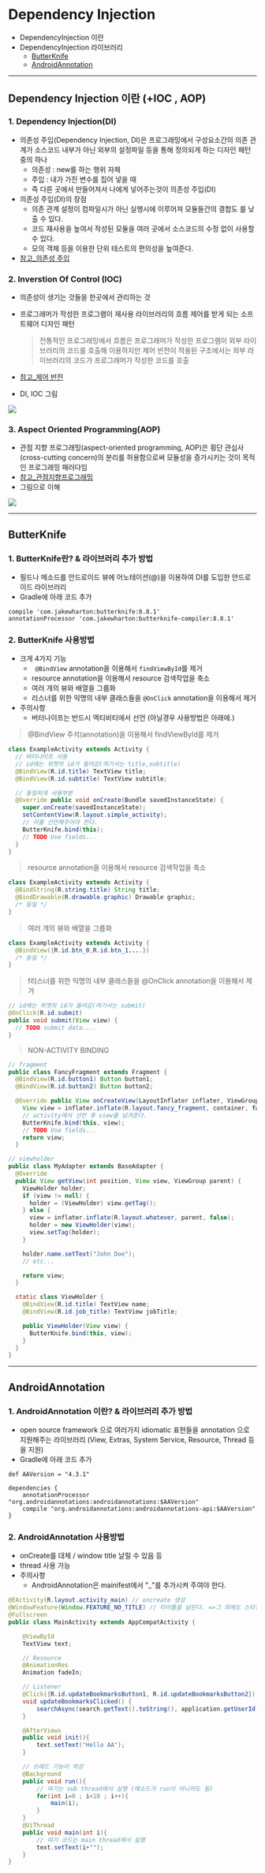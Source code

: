 # Dependency Injection
  - DependencyInjection 이란
  - DependencyInjection 라이브러리
    - [ButterKnife](http://jakewharton.github.io/butterknife/)
    - [AndroidAnnotation](http://androidannotations.org/)

---

## Dependency Injection 이란 (+IOC , AOP)
  ### 1. Dependency Injection(DI)
  - 의존성 주입(Dependency Injection, DI)은 프로그래밍에서 구성요소간의 의존 관계가 소스코드 내부가 아닌 외부의 설정파일 등을 통해 정의되게 하는 디자인 패턴 중의 하나
    - 의존성 : new를 하는 행위 자체
    - 주입 : 내가 가진 변수를 집어 넣을 때
    - 즉 다른 곳에서 만들어져서 나에게 넣어주는것이 의존성 주입(DI)
  - 의존성 주입(DI)의 장점
    - 의존 관계 설정이 컴파일시가 아닌 실행시에 이루어져 모듈들간의 결합도 를 낮출 수 있다.
    - 코드 재사용을 높여서 작성된 모듈을 여러 곳에서 소스코드의 수정 없이 사용할 수 있다.
    - 모의 객체 등을 이용한 단위 테스트의 편의성을 높여준다.
  - [참고_의존성 주입](https://ko.wikipedia.org/wiki/%EC%9D%98%EC%A1%B4%EC%84%B1_%EC%A3%BC%EC%9E%85)

  ### 2. Inverstion Of Control (IOC)
  - 의존성이 생기는 것들을 한곳에서 관리하는 것
  - 프로그래머가 작성한 프로그램이 재사용 라이브러리의 흐름 제어를 받게 되는 소프트웨어 디자인 패턴
    > 전통적인 프로그래밍에서 흐름은 프로그래머가 작성한 프로그램이 외부 라이브러리의 코드를 호출해 이용하지만 제어 반전이 적용된 구조에서는 외부 라이브러리의 코드가 프로그래머가 작성한 코드를 호출
  - [참고_제어  반전](https://ko.wikipedia.org/wiki/%EC%A0%9C%EC%96%B4_%EB%B0%98%EC%A0%84)

  - DI, IOC 그림

  ![](https://github.com/Lee-KyungSeok/Study/blob/master/Android/Contents/DependencyInjection/picture/DI,IOP.png)

  ### 3. Aspect Oriented Programming(AOP)
  - 관점 지향 프로그래밍(aspect-oriented programming, AOP)은 횡단 관심사(cross-cutting concern)의 분리를 허용함으로써 모듈성을 증가시키는 것이 목적인 프로그래밍 패러다임
  - [참고_관점지향프로그래밍](https://ko.wikipedia.org/wiki/%EA%B4%80%EC%A0%90_%EC%A7%80%ED%96%A5_%ED%94%84%EB%A1%9C%EA%B7%B8%EB%9E%98%EB%B0%8D)
  - 그림으로 이해

  ![](https://github.com/Lee-KyungSeok/Study/blob/master/Android/Contents/DependencyInjection/picture/AOP.png)

---

## ButterKnife
  ### 1. ButterKnife란? & 라이브러리 추가 방법
  - 필드나 메소드를 안드로이드 뷰에 어노테이션(@)을 이용하여 DI를 도입한 안드로이드 라이브러리
  - Gradle에 아래 코드 추가
  ```
  compile 'com.jakewharton:butterknife:8.8.1'
  annotationProcessor 'com.jakewharton:butterknife-compiler:8.8.1'  
  ```

  ### 2. ButterKnife 사용방법
  - 크게 4가지 기능
    - ` @BindView` annotation을 이용해서 `findViewById`를 제거
    - resource annotation을 이용해서 resource 검색작업을 축소
    - 여러 개의 뷰와 배열을 그룹화
    - 리스너를 위한 익명의 내부 클래스들을 `@OnClick` annotation을 이용해서 제거
  - 주의사항
    - 버터나이프는 반드시 엑티비티에서 선언 (아닐경우 사용방법은 아래에.)

  >  @BindView 주석(annotation)을 이용해서 findViewById를 제거

  ```java
  class ExampleActivity extends Activity {
    // 버터나이프 사용
    // id에는 위젯의 id가 들어감(여기서는 title,subtitle)
    @BindView(R.id.title) TextView title;
    @BindView(R.id.subtitle) TextView subtitle;

    // 동일하게 사용부분
    @Override public void onCreate(Bundle savedInstanceState) {
      super.onCreate(savedInstanceState);
      setContentView(R.layout.simple_activity);
      // 이를 선언해주어야 한다.
      ButterKnife.bind(this);
      // TODO Use fields...
    }
  }
  ```

  > resource annotation을 이용해서 resource 검색작업을 축소

  ```java
  class ExampleActivity extends Activity {
    @BindString(R.string.title) String title;
    @BindDrawable(R.drawable.graphic) Drawable graphic;
    /* 동일 */
  }
  ```

  > 여러 개의 뷰와 배열을 그룹화

  ```java
  class ExampleActivity extends Activity {
    @BindView({R.id.btn_0,R.id.btn_1....})
    /* 동일 */
  }

  ```

  > f리스너를 위한 익명의 내부 클래스들을 @OnClick annotation을 이용해서 제거

  ```java
  // id에는 위젯의 id가 들어감(여기서는 submit)
  @OnClick(R.id.submit)
  public void submit(View view) {
    // TODO submit data....
  }
  ```

  > NON-ACTIVITY BINDING

  ```java
  // fragment
  public class FancyFragment extends Fragment {
    @BindView(R.id.button1) Button button1;
    @BindView(R.id.button2) Button button2;

    @Override public View onCreateView(LayoutInflater inflater, ViewGroup container, Bundle savedInstanceState) {
      View view = inflater.inflate(R.layout.fancy_fragment, container, false);
      // activity에서 선언 후 view를 넘겨준다.
      ButterKnife.bind(this, view);
      // TODO Use fields...
      return view;
    }  

  // viewholder  
  public class MyAdapter extends BaseAdapter {
    @Override
    public View getView(int position, View view, ViewGroup parent) {
      ViewHolder holder;
      if (view != null) {
        holder = (ViewHolder) view.getTag();
      } else {
        view = inflater.inflate(R.layout.whatever, parent, false);
        holder = new ViewHolder(view);
        view.setTag(holder);
      }

      holder.name.setText("John Doe");
      // etc...

      return view;
    }

    static class ViewHolder {
      @BindView(R.id.title) TextView name;
      @BindView(R.id.job_title) TextView jobTitle;

      public ViewHolder(View view) {
        ButterKnife.bind(this, view);
      }
    }
  }
  ```

---

## AndroidAnnotation
  ### 1. AndroidAnnotation 이란? & 라이브러리 추가 방법
  - open source framework 으로 여러가지 idiomatic 표현들을 annotation 으로 지원해주는 라이브러리 (View, Extras, System Service, Resource, Thread 등을 지원)
  - Gradle에 아래 코드 추가
  ```
  def AAVersion = "4.3.1"

  dependencies {
      annotationProcessor "org.androidannotations:androidannotations:$AAVersion"
      compile "org.androidannotations:androidannotations-api:$AAVersion"
  }   
  ```

  ### 2. AndroidAnnotation 사용방법
  - onCreate를 대체 / window title 날릴 수 있음 등
  - thread 사용 가능
  - 주의사항
    - AndroidAnnotation은 mainifest에서 "_"를 추가시켜 주여야 한다.

  ```java
  @EActivity(R.layout.activity_main) // oncreate 생성
  @WindowFeature(Window.FEATURE_NO_TITLE) // 타이틀을 날린다. =>그 외에도 스타일에서 했던 것을 정해줄 수 있다.
  @Fullscreen
  public class MainActivity extends AppCompatActivity {

      @ViewById
      TextView text;

      // Resource
      @AnimationRes
      Animation fadeIn;

      // Listener
      @Click({R.id.updateBookmarksButton1, R.id.updateBookmarksButton2})
      void updateBookmarksClicked() {
          searchAsync(search.getText().toString(), application.getUserId());
      }

      @AfterViews
      public void init(){
          text.setText("Hello AA");
      }

      // 쓰레드 기능이 막강
      @Background
      public void run(){
          // 여기는 sub thread에서 실행 (메소드가 run이 아니어도 됨)
          for(int i=0 ; i<10 ; i++){
              main(i);
          }
      }
      @UiThread
      public void main(int i){
          // 여기 코드는 main thread에서 실행
          text.setText(i+"");
      }
  }
  ```
